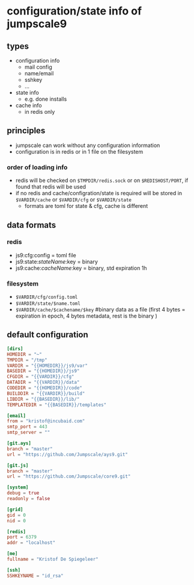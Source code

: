 
# configuration/state info of jumpscale9

## types

- configuration info
    - mail config
    - name/email
    - sshkey
    - ...
- state info
    - e.g. done installs
- cache info
    - in redis only

## principles

- jumpscale can work without any configuration information
- configuration is in redis or in 1 file on the filesystem

### order of loading info

- redis will be checked on ```$TMPDIR/redis.sock``` or on ```$REDISHOST/PORT```, if found that redis will be used
- if no redis and cache/configration/state is required will be stored in ```$VARDIR/cache``` or ```$VARDIR/cfg``` or ```$VARDIR/state```
    - formats are toml for state & cfg, cache is different

## data formats

### redis

- js9:cfg:config = toml file
- js9:state:$stateName:$key = binary
- js9:cache:$cacheName:$key = binary, std expiration 1h

### filesystem

- ```$VARDIR/cfg/config.toml```
- ```$VARDIR/state/$name.toml```
- ```$VARDIR/cache/$cachename/$key``` #binary data as a file (first 4 bytes = expiration in epoch, 4 bytes metadata, rest is the binary )

## default configuration

```toml
[dirs]
HOMEDIR = "~"
TMPDIR = "/tmp"
VARDIR = "{{HOMEDIR}}/js9/var"
BASEDIR = "{{HOMEDIR}}/js9"
CFGDIR = "{{VARDIR}}/cfg"
DATADIR = "{{VARDIR}}/data"
CODEDIR = "{{HOMEDIR}}/code"
BUILDDIR = "{{VARDIR}}/build"
LIBDIR = "{{BASEDIR}}/lib/"
TEMPLATEDIR = "{{BASEDIR}}/templates"

[email]
from = "kristof@incubaid.com"
smtp_port = 443
smtp_server = ""

[git.ays]
branch = "master"
url = "https://github.com/Jumpscale/ays9.git"

[git.js]
branch = "master"
url = "https://github.com/Jumpscale/core9.git"

[system]
debug = true
readonly = false

[grid]
gid = 0
nid = 0

[redis]
port = 6379
addr = "localhost"

[me]
fullname = "Kristof De Spiegeleer"

[ssh]
SSHKEYNAME = "id_rsa"
```
